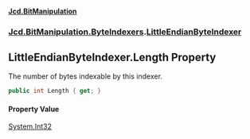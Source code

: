 #### [Jcd.BitManipulation](index.md 'index')

### [Jcd.BitManipulation.ByteIndexers](Jcd.BitManipulation.ByteIndexers.md 'Jcd.BitManipulation.ByteIndexers').[LittleEndianByteIndexer](Jcd.BitManipulation.ByteIndexers.LittleEndianByteIndexer.md 'Jcd.BitManipulation.ByteIndexers.LittleEndianByteIndexer')

## LittleEndianByteIndexer.Length Property

The number of bytes indexable by this indexer.

```csharp
public int Length { get; }
```

#### Property Value

[System.Int32](https://docs.microsoft.com/en-us/dotnet/api/System.Int32 'System.Int32')